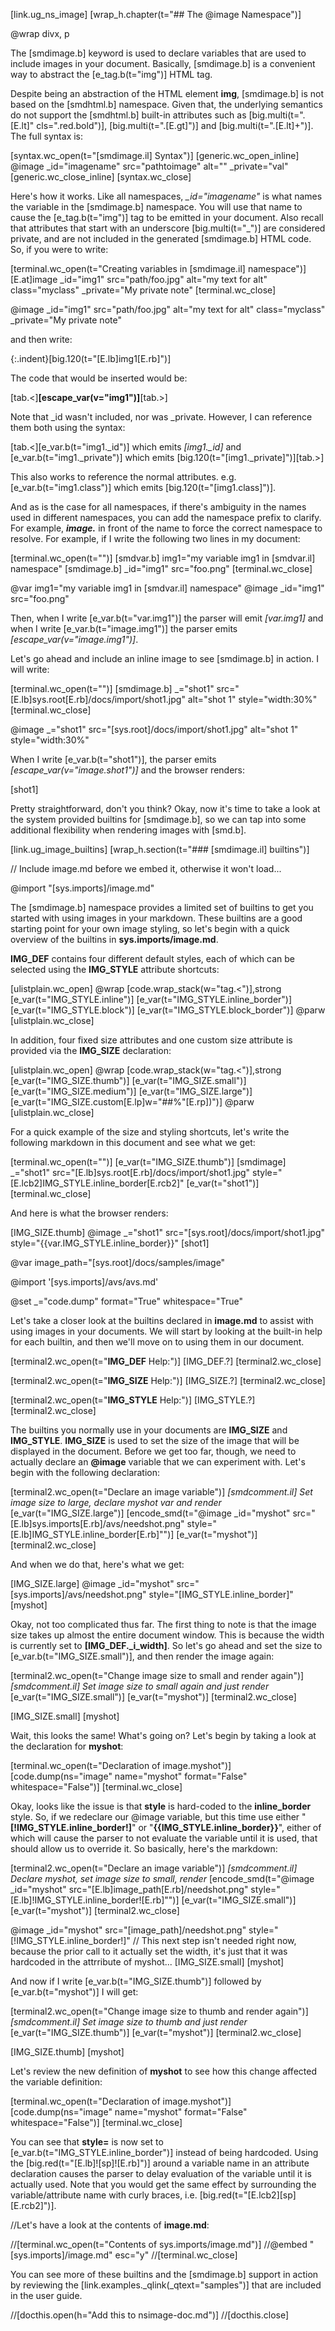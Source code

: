 [link.ug_ns_image]
[wrap_h.chapter(t="## The @image Namespace")]

@wrap divx, p

The [smdimage.b] keyword is used to declare variables that are used to include images in your document. Basically, [smdimage.b] is a convenient way to abstract the [e_tag.b(t="img")] HTML tag. 

Despite being an abstraction of the HTML element **img**, [smdimage.b] is not based on the [smdhtml.b] namespace. Given that, the underlying semantics do not support the [smdhtml.b] built-in attributes such as [big.multi(t=".[E.lt]" cls=".red.bold")], [big.multi(t=".[E.gt]")] and [big.multi(t=".[E.lt]+")]. The full syntax is:

[syntax.wc_open(t="[smdimage.il] Syntax")]
    [generic.wc_open_inline]
        @image _id="imagename" src="pathtoimage" alt="" _private="val"
    [generic.wc_close_inline]
[syntax.wc_close]

Here's how it works. Like all namespaces, *_id="imagename"* is what names the variable in the [smdimage.b] namespace. You will use that name to cause the [e_tag.b(t="img")] tag to be emitted in your document. Also recall that attributes that start with an underscore [big.multi(t="_")] are considered private, and are not included in the generated [smdimage.b] HTML code. So, if you were to write:

[terminal.wc_open(t="Creating variables in [smdimage.il] namespace")]
    [E.at]image _id="img1" src="path/foo.jpg" alt="my text for alt" class="myclass" _private="My private note"
[terminal.wc_close]

@image _id="img1" src="path/foo.jpg" alt="my text for alt" class="myclass" _private="My private note"

and then write:

{:.indent}[big.120(t="[E.lb]img1[E.rb]")]

The code that would be inserted would be:

[tab.<]**[escape_var(v="img1")]**[tab.>]

Note that _id wasn't included, nor was _private. However, I can reference them both using the syntax:

[tab.<][e_var.b(t="img1._id")] which emits *[img1._id]* and [e_var.b(t="img1._private")] which emits [big.120(t="[img1._private]")][tab.>]

This also works to reference the normal attributes. e.g. [e_var.b(t="img1.class")] which emits [big.120(t="[img1.class]")].

And as is the case for all namespaces, if there's ambiguity in the names used in different namespaces, you can add the namespace prefix to clarify. For example, ***image.*** in front of the name to force the correct namespace to resolve. For example, if I write the following two lines in my document:

[terminal.wc_open(t="")]
    [smdvar.b] img1="my variable img1 in [smdvar.il] namespace"
    [smdimage.b] _id="img1" src="foo.png"
[terminal.wc_close]

@var img1="my variable img1 in [smdvar.il] namespace"
@image _id="img1" src="foo.png"

Then, when I write [e_var.b(t="var.img1")] the parser will emit *[var.img1]* and when I write [e_var.b(t="image.img1")] the parser emits *[escape_var(v="image.img1")]*.

Let's go ahead and include an inline image to see [smdimage.b] in action. I will write:

[terminal.wc_open(t="")]
    [smdimage.b] _="shot1" src="[E.lb]sys.root[E.rb]/docs/import/shot1.jpg" alt="shot 1" style="width:30%"
[terminal.wc_close]

@image _="shot1" src="[sys.root]/docs/import/shot1.jpg" alt="shot 1" style="width:30%"

When I write [e_var.b(t="shot1")], the parser emits *[escape_var(v="image.shot1")]* and the browser renders:

[shot1]

Pretty straightforward, don't you think? Okay, now it's time to take a look at the system provided builtins for [smdimage.b], so we can tap into some additional flexibility when rendering images with [smd.b].


[link.ug_image_builtins]
[wrap_h.section(t="### [smdimage.il] builtins")]

// Include image.md before we embed it, otherwise it won't load...

@import "[sys.imports]/image.md"

The [smdimage.b] namespace provides a limited set of builtins to get you started with using images in your markdown. These builtins are a good starting point for your own image styling, so let's begin with a quick overview of the builtins in **sys.imports/image.md**. 

 **IMG_DEF** contains four different default styles, each of which can be selected using the **IMG_STYLE** attribute shortcuts:

[ulistplain.wc_open]
@wrap [code.wrap_stack(w="tag.<")],strong
[e_var(t="IMG_STYLE.inline")]
[e_var(t="IMG_STYLE.inline_border")]
[e_var(t="IMG_STYLE.block")]
[e_var(t="IMG_STYLE.block_border")]
@parw
[ulistplain.wc_close]

In addition, four fixed size attributes and one custom size attribute is provided via the **IMG_SIZE** declaration:

[ulistplain.wc_open]
@wrap [code.wrap_stack(w="tag.<")],strong
[e_var(t="IMG_SIZE.thumb")]
[e_var(t="IMG_SIZE.small")]
[e_var(t="IMG_SIZE.medium")]
[e_var(t="IMG_SIZE.large")]
[e_var(t="IMG_SIZE.custom[E.lp]w=\"##%\"[E.rp])")]
@parw
[ulistplain.wc_close]

For a quick example of the size and styling shortcuts, let's write the following markdown in this document and see what we get:

[terminal.wc_open(t="")]
    [e_var(t="IMG_SIZE.thumb")]
    [smdimage] _="shot1" src="[E.lb]sys.root[E.rb]/docs/import/shot1.jpg" style="[E.lcb2]IMG_STYLE.inline_border[E.rcb2]"
    [e_var(t="shot1")]
[terminal.wc_close]

And here is what the browser renders:

[IMG_SIZE.thumb]
@image _="shot1" src="[sys.root]/docs/import/shot1.jpg" style="{{var.IMG_STYLE.inline_border}}"
[shot1]

@var image_path="[sys.root]/docs/samples/image"

@import '[sys.imports]/avs/avs.md'

@set _="code.dump" format="True" whitespace="True"

Let's take a closer look at the builtins declared in **image.md** to assist with using images in your documents. We will start by looking at the built-in help for each builtin, and then we'll move on to using them in our document.

[terminal2.wc_open(t="**IMG_DEF** Help:")]
[IMG_DEF.?]
[terminal2.wc_close]

[terminal2.wc_open(t="**IMG_SIZE** Help:")]
[IMG_SIZE.?]
[terminal2.wc_close]

[terminal2.wc_open(t="**IMG_STYLE** Help:")]
[IMG_STYLE.?]
[terminal2.wc_close]

The builtins you normally use in your documents are **IMG_SIZE** and **IMG_STYLE**. **IMG_SIZE** is used to set the size of the image that will be displayed in the document. Before we get too far, though, we need to actually declare an **@image** variable that we can experiment with. Let's begin with the following declaration:

[terminal2.wc_open(t="Declare an image variable")]
    *[smdcomment.il] Set image size to large, declare myshot var and render*
    [e_var(t="IMG_SIZE.large")]
    [encode_smd(t="@image _id=\"myshot\" src=\"[E.lb]sys.imports[E.rb]/avs/needshot.png\" style=\"[E.lb]IMG_STYLE.inline_border[E.rb]\"")]
    [e_var(t="myshot")]
[terminal2.wc_close]

And when we do that, here's what we get:

[IMG_SIZE.large]
@image _id="myshot" src="[sys.imports]/avs/needshot.png" style="[IMG_STYLE.inline_border]"
[myshot]

Okay, not too complicated thus far. The first thing to note is that the image size takes up almost the entire document window. This is because the width is currently set to **[IMG_DEF._i_width]**. So let's go ahead and set the size to [e_var.b(t="IMG_SIZE.small")], and then render the image again:

[terminal2.wc_open(t="Change image size to small and render again")]
    *[smdcomment.il] Set image size to small again and just render*
    [e_var(t="IMG_SIZE.small")]
    [e_var(t="myshot")]
[terminal2.wc_close]

[IMG_SIZE.small]
[myshot]

Wait, this looks the same! What's going on? Let's begin by taking a look at the declaration for **myshot**:

[terminal.wc_open(t="Declaration of image.myshot")]
    [code.dump(ns="image" name="myshot" format="False" whitespace="False")]
[terminal.wc_close]

Okay, looks like the issue is that **style** is hard-coded to the **inline_border** style. So, if we redeclare our @image variable, but this time use either "**[!IMG_STYLE.inline_border!]**" or "**{{IMG_STYLE.inline_border}}**", either of which will cause the parser to not evaluate the variable until it is used, that should allow us to override it. So basically, here's the markdown:

[terminal2.wc_open(t="Declare an image variable")]
    *[smdcomment.il] Declare myshot, set image size to small, render*
    [encode_smd(t="@image _id=\"myshot\" src=\"[E.lb]image_path[E.rb]/needshot.png\" style=\"[E.lb]!IMG_STYLE.inline_border![E.rb]\"")]
    [e_var(t="IMG_SIZE.small")]
    [e_var(t="myshot")]
[terminal2.wc_close]

@image _id="myshot" src="[image_path]/needshot.png" style="[!IMG_STYLE.inline_border!]"
// This next step isn't needed right now, because the prior call to it actually set the width, it's just that it was hardcoded in the attrribute of myshot...
[IMG_SIZE.small]
[myshot]

And now if I write [e_var.b(t="IMG_SIZE.thumb")] followed by [e_var.b(t="myshot")] I will get:

[terminal2.wc_open(t="Change image size to thumb and render again")]
    *[smdcomment.il] Set image size to thumb and just render*
    [e_var(t="IMG_SIZE.thumb")]
    [e_var(t="myshot")]
[terminal2.wc_close]

[IMG_SIZE.thumb]
[myshot]

Let's review the new definition of **myshot** to see how this change affected the variable definition:

[terminal.wc_open(t="Declaration of image.myshot")]
    [code.dump(ns="image" name="myshot" format="False" whitespace="False")]
[terminal.wc_close]

You can see that **style=** is now set to [e_var.b(t="IMG_STYLE.inline_border")] instead of being hardcoded. Using the [big.red(t="[E.lb]![sp]![E.rb]")] around a variable name in an attribute declaration causes the parser to delay evaluation of the variable until it is actually used. Note that you would get the same effect by surrounding the variable/attribute name with curly braces, i.e. [big.red(t="[E.lcb2][sp][E.rcb2]")].

//Let's have a look at the contents of **image.md**:

//[terminal.wc_open(t="Contents of sys.imports/image.md")]
//@embed "[sys.imports]/image.md" esc="y"
//[terminal.wc_close]

You can see more of these builtins and the [smdimage.b] support in action by reviewing the [link.examples._qlink(_qtext="samples")] that are included in the user guide.

//[docthis.open(h="Add this to nsimage-doc.md")]
//[docthis.close]

